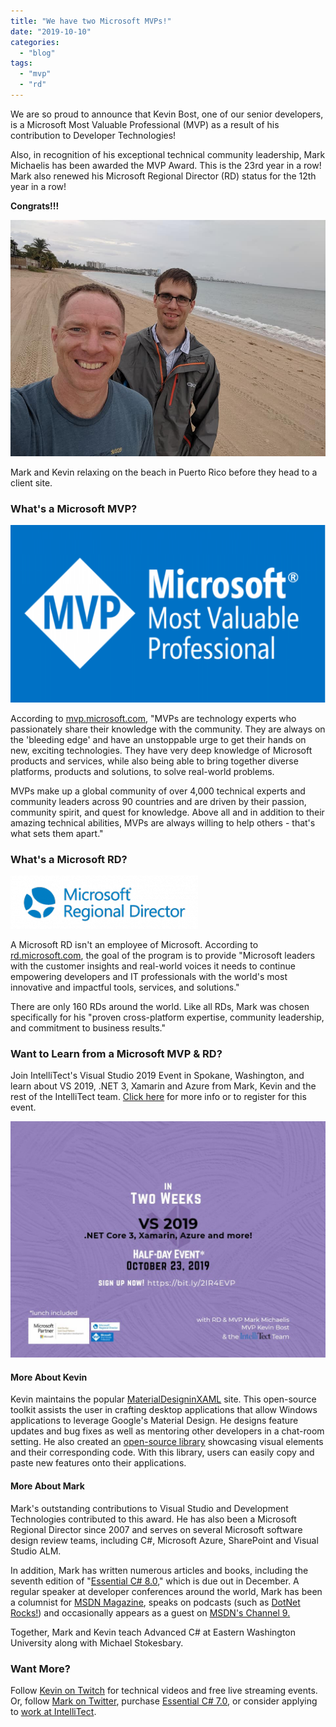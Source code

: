 ```yaml
---
title: "We have two Microsoft MVPs!"
date: "2019-10-10"
categories: 
  - "blog"
tags: 
  - "mvp"
  - "rd"
---
```


We are so proud to announce that Kevin Bost, one of our senior developers, is a Microsoft Most Valuable Professional (MVP) as a result of his contribution to Developer Technologies!

Also, in recognition of his exceptional technical community leadership, Mark Michaelis has been awarded the MVP Award. This is the 23rd year in a row! Mark also renewed his Microsoft Regional Director (RD) status for the 12th year in a row!

**Congrats!!!**

![Mark and Kevin take a selfie on the beach.](images/Mark-and-Kevin.jpg)

Mark and Kevin relaxing on the beach in Puerto Rico before they head to a client site.

### What's a Microsoft MVP?

![Microsoft MVP logo](images/Microsoft-MVP-1024x576-1024x576.png)

According to [mvp.microsoft.com](https://mvp.microsoft.com/en-US/Overview), "MVPs are technology experts who passionately share their knowledge with the community. They are always on the 'bleeding edge' and have an unstoppable urge to get their hands on new, exciting technologies. They have very deep knowledge of Microsoft products and services, while also being able to bring together diverse platforms, products and solutions, to solve real-world problems.

MVPs make up a global community of over 4,000 technical experts and community leaders across 90 countries and are driven by their passion, community spirit, and quest for knowledge. Above all and in addition to their amazing technical abilities, MVPs are always willing to help others - that's what sets them apart."

### What's a Microsoft RD?

![Microsoft RD logo](images/msrd-logo-96px-alpha-300x85.png)

A Microsoft RD isn't an employee of Microsoft. According to [rd.microsoft.com](https://rd.microsoft.com/en-us/about/), the goal of the program is to provide "Microsoft leaders with the customer insights and real-world voices it needs to continue empowering developers and IT professionals with the world's most innovative and impactful tools, services, and solutions."

There are only 160 RDs around the world. Like all RDs, Mark was chosen specifically for his "proven cross-platform expertise, community leadership, and commitment to business results."

### Want to Learn from a Microsoft MVP & RD?

Join IntelliTect's Visual Studio 2019 Event in Spokane, Washington, and learn about VS 2019, .NET 3, Xamarin and Azure from Mark, Kevin and the rest of the IntelliTect team. [Click here](https://bit.ly/2lR4EVP) for more info or to register for this event.

[![Invite graphic for the 2019 Visual Studio event.](images/2-weeks-1024x768.jpg)](https://bit.ly/2lR4EVP)

#### More About Kevin

Kevin maintains the popular [MaterialDesigninXAML](https://github.com/MaterialDesignInXAML/MaterialDesignInXamlToolkit) site. This open-source toolkit assists the user in crafting desktop applications that allow Windows applications to leverage Google's Material Design. He designs feature updates and bug fixes as well as mentoring other developers in a chat-room setting. He also created an [open-source library](https://github.com/Keboo/ShowMeTheXAML) showcasing visual elements and their corresponding code. With this library, users can easily copy and paste new features onto their applications.

#### More About Mark

Mark's outstanding contributions to Visual Studio and Development Technologies contributed to this award. He has also been a Microsoft Regional Director since 2007 and serves on several Microsoft software design review teams, including C#, Microsoft Azure, SharePoint and Visual Studio ALM. 

In addition, Mark has written numerous articles and books, including the seventh edition of "[Essential C# 8.0](/EssentialCSharp)," which is due out in December. A regular speaker at developer conferences around the world, Mark has been a columnist for [MSDN Magazine](https://msdn.microsoft.com/en-us/magazine/mt149362?author=mark+michaelis), speaks on podcasts (such as [DotNet Rocks!](https://www.dotnetrocks.com/?show=1551)) and occasionally appears as a guest on [MSDN's Channel 9.](https://channel9.msdn.com/Shows/codechat/067)

Together, Mark and Kevin teach Advanced C# at Eastern Washington University along with Michael Stokesbary.

### Want More?

Follow [Kevin on Twitch](https://www.twitch.tv/kitokeboo) for technical videos and free live streaming events. Or, follow [Mark on Twitter](https://twitter.com/markmichaelis), purchase [Essential C# 7.0](https://amzn.to/2JFCEMh), or consider applying to [work at IntelliTect](/join-our-team/).
